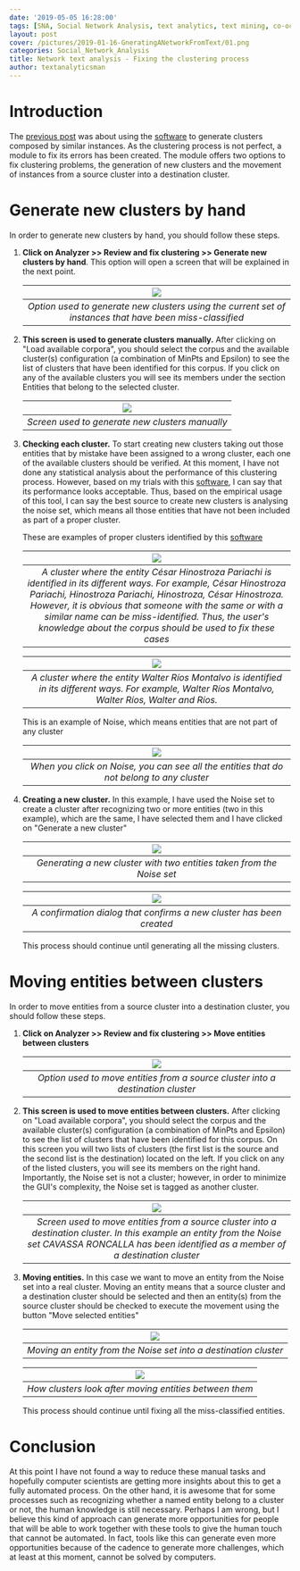 ```yaml
---
date: '2019-05-05 16:28:00'
tags: [SNA, Social Network Analysis, text analytics, text mining, co-occurrence, entity named recognition, entity named classification,clustering, generating a social network from unstructured text, network text analysis]
layout: post
cover: /pictures/2019-01-16-GneratingANetworkFromText/01.png
categories: Social_Network_Analysis
title: Network text analysis - Fixing the clustering process
author: textanalyticsman
---
```

# Introduction

The [previous post](/social_network_analysis/NetworkFromTextClusteringEntities/) was about using the [software](https://github.com/textanalyticsman/extractnetworksfromtext) to generate clusters composed by similar instances. As the clustering process is not perfect, a module to fix its errors  has been created. The module offers two options to fix clustering problems, the generation of new clusters and the movement of instances from a source cluster into a destination cluster. 


# Generate new clusters by hand

In order to generate new clusters by hand, you should follow these steps.

1.  **Click on Analyzer >> Review and fix clustering >> Generate new clusters by hand**. This option will open a screen that will be explained in the next point.

	| ![](/pictures/2019-05-05-NetworkFromTextFixingClustering/01.png) | 
	|:--:| 
	| *Option used to generate new clusters using the current set of instances that have been miss-classified* |

1.  **This screen is used to generate clusters manually.** After clicking on "Load available corpora", you should select the corpus and the available cluster(s) configuration (a combination of MinPts and Epsilon) to see the list of clusters that have been identified for this corpus. If you click on any of the available clusters you will see its members under the section Entities that belong to the selected cluster. 

	| ![](/pictures/2019-05-05-NetworkFromTextFixingClustering/02.png) | 
	|:--:| 
	| *Screen used to generate new clusters manually* |
	
1.  **Checking each cluster.** To start creating new clusters taking out those entities that by mistake have been assigned to a wrong cluster, each one of the available clusters should be verified. At this moment, I have not done any statistical analysis about the performance of this clustering process. However, based on my trials with this [software](https://github.com/textanalyticsman/extractnetworksfromtext), I can say that its performance looks acceptable. Thus, based on the empirical usage of this tool, I can say the best source to create new clusters is analysing the noise set, which means all those entities that have not been included as part of a proper cluster.

	These are examples of proper clusters identified by this [software](https://github.com/textanalyticsman/extractnetworksfromtext)

	| ![](/pictures/2019-05-05-NetworkFromTextFixingClustering/03.png) | 
	|:--:| 
	| *A cluster where the entity César Hinostroza Pariachi is identified in its different ways. For example, César Hinostroza Pariachi, Hinostroza Pariachi, Hinostroza, César Hinostroza. However, it is obvious that someone with the same or with a similar name can be miss-identified. Thus, the user's knowledge about the corpus should be used to fix these cases* |

	| ![](/pictures/2019-05-05-NetworkFromTextFixingClustering/04.png) | 
	|:--:| 
	| *A cluster where the entity Walter Ríos Montalvo is identified in its different ways. For example, Walter Ríos Montalvo, Walter Ríos, Walter and Ríos.* |
	
	This is an example of Noise, which means entities that are not part of any cluster

	| ![](/pictures/2019-05-05-NetworkFromTextFixingClustering/05.png) | 
	|:--:| 
	| *When you click on Noise, you can see all the entities that do not belong to any cluster* |	
	
1. **Creating a new cluster.** In this example, I have used the Noise set to create a cluster after recognizing two or more entities (two in this example), which are the same, I have selected them and I have clicked on "Generate a new cluster"

	| ![](/pictures/2019-05-05-NetworkFromTextFixingClustering/06.png) | 
	|:--:| 
	| *Generating a new cluster with two entities taken from the Noise set* |	
	
	| ![](/pictures/2019-05-05-NetworkFromTextFixingClustering/07.png) | 
	|:--:| 
	| *A confirmation dialog that confirms a new cluster has been created* |		

	This process should continue until generating all the missing clusters.
	
# Moving entities between clusters
	
In order to move entities from a source cluster into a destination cluster, you should follow these steps.

1. **Click on Analyzer >> Review and fix clustering >> Move entities between clusters**

	| ![](/pictures/2019-05-05-NetworkFromTextFixingClustering/08.png) | 
	|:--:| 
	| *Option used to move entities from a source cluster into a destination cluster* |
	
1. **This screen is used to move entities between clusters.** After clicking on "Load available corpora", you should select the corpus and the available cluster(s) configuration (a combination of MinPts and Epsilon) to see the list of clusters that have been identified for this corpus. On this screen you will two lists of clusters (the first list is the source and the second list is the destination) located on the left. If you click on any of the listed clusters, you will see its members on the right hand. Importantly, the Noise set is not a cluster; however, in order to minimize the GUI's complexity, the Noise set is tagged as another cluster.

	| ![](/pictures/2019-05-05-NetworkFromTextFixingClustering/09.png) | 
	|:--:| 
	| *Screen used to move entities from a source cluster into a destination cluster. In this example an entity from the Noise set CAVASSA RONCALLA has been identified as a member of a destination cluster* |
	
1. **Moving entities.** In this case we want to move an entity from the Noise set into a real cluster. Moving an entity means that a source cluster and a destination cluster should be selected and then an entity(s) from the source cluster should be checked to execute the movement using the button "Move selected entities"

	| ![](/pictures/2019-05-05-NetworkFromTextFixingClustering/10.png) | 
	|:--:| 
	| *Moving an entity from the Noise set into a destination cluster* |
	
	| ![](/pictures/2019-05-05-NetworkFromTextFixingClustering/11.png) | 
	|:--:| 
	| *How clusters look after moving entities between them* |	
	
	This process should continue until fixing all the miss-classified entities.
	
# Conclusion
At this point I have not found a way to reduce these manual tasks and hopefully computer scientists are getting more insights about this to get a fully automated process. On the other hand, it is awesome that for some processes such as recognizing whether a named entity belong to a cluster or not, the human knowledge is still necessary. Perhaps I am wrong, but I believe this kind of approach can generate more opportunities for people that will be able to work together with these tools to give the human touch that cannot be automated. In fact, tools like this can generate even more opportunities because of the cadence to generate more challenges, which at least at this moment, cannot be solved by computers. 
